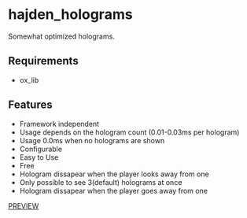 # hajden_holograms
Somewhat optimized holograms.

## <b>Requirements</b>
- ox_lib

## <b>Features</b>
- Framework independent
- Usage depends on the hologram count (0.01-0.03ms per hologram)
- Usage 0.0ms when no holograms are shown
- Configurable
- Easy to Use
- Free
- Hologram dissapear when the player looks away from one
- Only possible to see 3(default) holograms at once
- Hologram dissapear when the player goes away from one

[PREVIEW](https://forum.cfx.re/t/free-somewhat-optimized-holograms-optimized-configurable/5273993/4?u=hajdenkoo)
